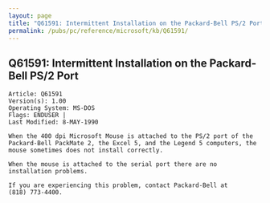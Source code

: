 ```yaml
---
layout: page
title: "Q61591: Intermittent Installation on the Packard-Bell PS/2 Port"
permalink: /pubs/pc/reference/microsoft/kb/Q61591/
---
```


## Q61591: Intermittent Installation on the Packard-Bell PS/2 Port

	Article: Q61591
	Version(s): 1.00
	Operating System: MS-DOS
	Flags: ENDUSER |
	Last Modified: 8-MAY-1990
	
	When the 400 dpi Microsoft Mouse is attached to the PS/2 port of the
	Packard-Bell PackMate 2, the Excel 5, and the Legend 5 computers, the
	mouse sometimes does not install correctly.
	
	When the mouse is attached to the serial port there are no
	installation problems.
	
	If you are experiencing this problem, contact Packard-Bell at
	(818) 773-4400.
